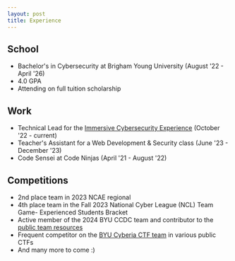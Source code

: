 ```yaml
---
layout: post
title: Experience
---
```


## School
- Bachelor's in Cybersecurity at Brigham Young University (August '22 - April '26)
- 4.0 GPA
- Attending on full tuition scholarship

## Work
- Technical Lead for the [Immersive Cybersecurity Experience](https://cybercamps.byu.edu/immersive-cybersecurity-experience-ice) (October '22 - current)
- Teacher's Assistant for a Web Development & Security class (June '23 - December '23)
- Code Sensei at Code Ninjas (April '21 - August '22)

## Competitions
- 2nd place team in 2023 NCAE regional
- 4th place team in the Fall 2023 National Cyber League (NCL) Team Game- Experienced Students Bracket
- Active member of the 2024 BYU CCDC team and contributor to the [public team resources](https://github.com/BYU-CCDC/public-ccdc-resources)
- Frequent competitor on the [BYU Cyberia CTF team](https://ctftime.org/team/155711) in various public CTFs
- And many more to come :)